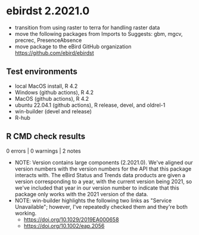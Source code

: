 # ebirdst 2.2021.0

- transition from using raster to terra for handling raster data
- move the following packages from Imports to Suggests: gbm, mgcv, precrec, PresenceAbsence
- move package to the eBird GitHub organization https://github.com/ebird/ebirdst

## Test environments

- local MacOS install, R 4.2
- Windows (github actions), R 4.2
- MacOS (github actions), R 4.2
- ubuntu 22.04.1 (github actions), R release, devel, and oldrel-1
- win-builder (devel and release)
- R-hub

## R CMD check results

0 errors | 0 warnings | 2 notes

- NOTE: Version contains large components (2.2021.0). We've aligned our version numbers with the version numbers for the API that this package interacts with. The eBird Status and Trends data products are given a version corresponding to a year, with the current version being 2021, so we've included that year in our version number to indicate that this package only works with the 2021 version of the data.
- NOTE: win-builder highlights the following two links as "Service Unavailable"; however, I've repeatedly checked them and they're both working.
  - https://doi.org/10.1029/2019EA000658
  - https://doi.org/10.1002/eap.2056
